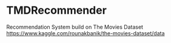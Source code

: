 # TMDRecommender
Recommendation System build on The Movies Dataset https://www.kaggle.com/rounakbanik/the-movies-dataset/data
